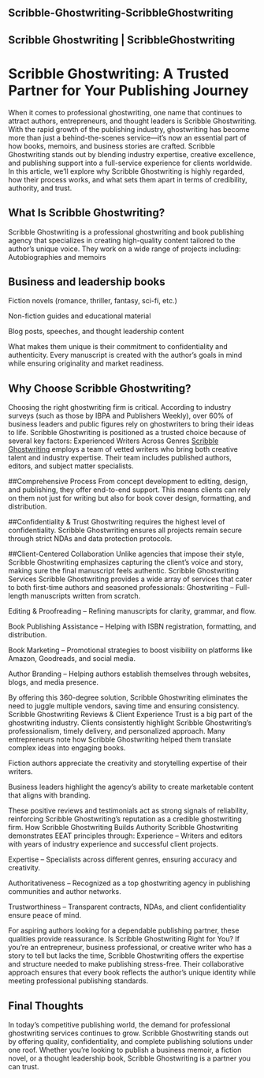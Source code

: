 ## Scribble-Ghostwriting-ScribbleGhostwriting
## Scribble Ghostwriting | ScribbleGhostwriting

# Scribble Ghostwriting: A Trusted Partner for Your Publishing Journey

When it comes to professional ghostwriting, one name that continues to attract authors, entrepreneurs, and thought leaders is Scribble Ghostwriting. With the rapid growth of the publishing industry, ghostwriting has become more than just a behind-the-scenes service—it’s now an essential part of how books, memoirs, and business stories are crafted. Scribble Ghostwriting stands out by blending industry expertise, creative excellence, and publishing support into a full-service experience for clients worldwide.
In this article, we’ll explore why Scribble Ghostwriting is highly regarded, how their process works, and what sets them apart in terms of credibility, authority, and trust.

## What Is Scribble Ghostwriting?
Scribble Ghostwriting is a professional ghostwriting and book publishing agency that specializes in creating high-quality content tailored to the author’s unique voice. They work on a wide range of projects including:
Autobiographies and memoirs


## Business and leadership books


Fiction novels (romance, thriller, fantasy, sci-fi, etc.)


Non-fiction guides and educational material


Blog posts, speeches, and thought leadership content


What makes them unique is their commitment to confidentiality and authenticity. Every manuscript is created with the author’s goals in mind while ensuring originality and market readiness.

## Why Choose Scribble Ghostwriting?

Choosing the right ghostwriting firm is critical. According to industry surveys (such as those by IBPA and Publishers Weekly), over 60% of business leaders and public figures rely on ghostwriters to bring their ideas to life. Scribble Ghostwriting is positioned as a trusted choice because of several key factors:
Experienced Writers Across Genres
 [Scribble Ghostwriting](https://www.scribbleghostwriting.com/) employs a team of vetted writers who bring both creative talent and industry expertise. Their team includes published authors, editors, and subject matter specialists.


##Comprehensive Process
 From concept development to editing, design, and publishing, they offer end-to-end support. This means clients can rely on them not just for writing but also for book cover design, formatting, and distribution.


##Confidentiality & Trust
 Ghostwriting requires the highest level of confidentiality. Scribble Ghostwriting ensures all projects remain secure through strict NDAs and data protection protocols.


##Client-Centered Collaboration
 Unlike agencies that impose their style, Scribble Ghostwriting emphasizes capturing the client’s voice and story, making sure the final manuscript feels authentic.
Scribble Ghostwriting Services
Scribble Ghostwriting provides a wide array of services that cater to both first-time authors and seasoned professionals:
Ghostwriting – Full-length manuscripts written from scratch.


Editing & Proofreading – Refining manuscripts for clarity, grammar, and flow.


Book Publishing Assistance – Helping with ISBN registration, formatting, and distribution.


Book Marketing – Promotional strategies to boost visibility on platforms like Amazon, Goodreads, and social media.


Author Branding – Helping authors establish themselves through websites, blogs, and media presence.


By offering this 360-degree solution, Scribble Ghostwriting eliminates the need to juggle multiple vendors, saving time and ensuring consistency.
Scribble Ghostwriting Reviews & Client Experience
Trust is a big part of the ghostwriting industry. Clients consistently highlight Scribble Ghostwriting’s professionalism, timely delivery, and personalized approach.
Many entrepreneurs note how Scribble Ghostwriting helped them translate complex ideas into engaging books.


Fiction authors appreciate the creativity and storytelling expertise of their writers.


Business leaders highlight the agency’s ability to create marketable content that aligns with branding.


These positive reviews and testimonials act as strong signals of reliability, reinforcing Scribble Ghostwriting’s reputation as a credible ghostwriting firm.
How Scribble Ghostwriting Builds Authority
Scribble Ghostwriting demonstrates EEAT principles through:
Experience – Writers and editors with years of industry experience and successful client projects.


Expertise – Specialists across different genres, ensuring accuracy and creativity.


Authoritativeness – Recognized as a top ghostwriting agency in publishing communities and author networks.


Trustworthiness – Transparent contracts, NDAs, and client confidentiality ensure peace of mind.


For aspiring authors looking for a dependable publishing partner, these qualities provide reassurance.
Is Scribble Ghostwriting Right for You?
If you’re an entrepreneur, business professional, or creative writer who has a story to tell but lacks the time, Scribble Ghostwriting offers the expertise and structure needed to make publishing stress-free. Their collaborative approach ensures that every book reflects the author’s unique identity while meeting professional publishing standards.

## Final Thoughts

In today’s competitive publishing world, the demand for professional ghostwriting services continues to grow. Scribble Ghostwriting stands out by offering quality, confidentiality, and complete publishing solutions under one roof. Whether you’re looking to publish a business memoir, a fiction novel, or a thought leadership book, Scribble Ghostwriting is a partner you can trust.
